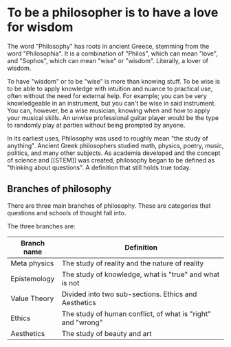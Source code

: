 # To be a philosopher is to have a love for wisdom
The word "Philosophy" has roots in ancient Greece, stemming from the word "Philosophia". It is a combination of "Philos", which can mean "love", and "Sophos", which can mean "wise" or "wisdom". Literally, a lover of wisdom. 

To have "wisdom" or to be "wise" is more than knowing stuff. To be wise is to be able to apply knowledge with intuition and nuance to practical use, often without the need for external help. For example; you can be very knowledgeable in an instrument, but you can't be wise in said instrument. You can, however, be a wise musician, knowing when and how to apply your musical skills. An unwise professional guitar player would be the type to randomly play at parties without being prompted by anyone.

In its earliest uses, Philosophy was used to roughly mean "the study of anything". Ancient Greek philosophers studied math, physics, poetry, music, politics, and many other subjects. As academia developed and the concept of science and [[STEM]] was created, philosophy began to be defined as "thinking about questions". A definition that still holds true today.

## Branches of philosophy
There are three main branches of philosophy. These are categories that questions and schools of thought fall into.

The three branches are:

| Branch name | Definition |
| -------------- | ----------|
| Meta physics | The study of reality and the nature of reality |
| Epistemology | The study of knowledge, what is "true" and what is not |
| Value Theory | Divided into two sub-sections. Ethics and Aesthetics |
| Ethics | The study of human conflict, of what is "right" and "wrong" |
| Aesthetics | The study of beauty and art |


